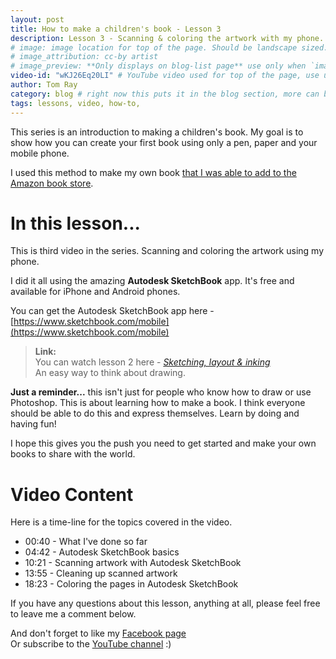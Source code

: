 ```yaml
---
layout: post
title: How to make a children's book - Lesson 3
description: Lesson 3 - Scanning & coloring the artwork with my phone.
# image: image location for top of the page. Should be landscape sized. ex: http://placehold.it/506x285/E8117F/ffffff?text=image
# image_attribution: cc-by artist
# image_preview: **Only displays on blog-list page** use only when `image` and `video-id` images won't work. example: other video source besides YouTube is used.
video-id: "wKJ26Eq20LI" # YouTube video used for top of the page, use url ID only. This embeds responsive video and video thumbnail for preview.
author: Tom Ray
category: blog # right now this puts it in the blog section, more can be created.
tags: lessons, video, how-to,
---
```

This series is an introduction to making a children's book. My goal is to show how you can create your first book using only a pen, paper and your mobile phone.

I used this method to make my own book <a href="http://amzn.to/2nqdQPT" target="_blank">that I was able to add to the Amazon book store</a>.

# In this lesson...

This is third video in the series. Scanning and coloring the artwork using my phone.

I did it all using the amazing **Autodesk SketchBook** app. It's free and available for iPhone and Android phones.

You can get the Autodesk SketchBook app here - [https://www.sketchbook.com/mobile](https://www.sketchbook.com/mobile)

> **Link:** <br>
You can watch lesson 2 here - [_Sketching, layout & inking_](/blog/2017/03/19/how-to-make-a-childrens-book-lesson-1/) <br>
An easy way to think about drawing.

**Just a reminder...** this isn't just for people who know how to draw or use Photoshop. This is about learning how to make a book. I think everyone should be able to do this and express themselves. Learn by doing and having fun!

I hope this gives you the push you need to get started and make your own books to share with the world.

# Video Content

Here is a time-line for the topics covered in the video.

* 00:40 - What I've done so far
* 04:42 - Autodesk SketchBook basics
* 10:21 - Scanning artwork with Autodesk SketchBook
* 13:55 - Cleaning up scanned artwork
* 18:23 - Coloring the pages in Autodesk SketchBook

If you have any questions about this lesson, anything at all, please feel free to leave me a comment below.

And don't forget to like my <a href="https://www.facebook.com/drawingstobook/" target="_blank">Facebook page</a> <br>
Or subscribe to the <a href="https://goo.gl/Z90dgh" target="_blank">YouTube channel</a> :)

